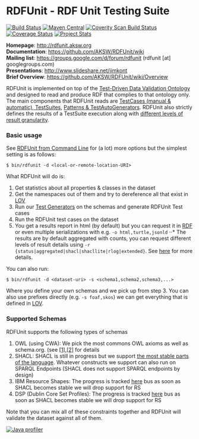 RDFUnit - RDF Unit Testing Suite
==========

[![Build Status](https://travis-ci.org/AKSW/RDFUnit.svg?branch=master)](https://travis-ci.org/AKSW/RDFUnit)
[![Maven Central](https://maven-badges.herokuapp.com/maven-central/org.aksw.rdfunit/rdfunit-parent/badge.svg)](https://maven-badges.herokuapp.com/maven-central/org.aksw.rdfunit/rdfunit-parent)
[![Coverity Scan Build Status](https://scan.coverity.com/projects/2650/badge.svg?flat=1)](https://scan.coverity.com/projects/2650)
[![Coverage Status](https://coveralls.io/repos/AKSW/RDFUnit/badge.svg?branch=master&service=github)](https://coveralls.io/github/AKSW/RDFUnit?branch=master)
[![Project Stats](https://www.openhub.net/p/RDFUnit/widgets/project_thin_badge.gif)](https://www.ohloh.net/p/RDFUnit)



**Homepage**: http://rdfunit.aksw.org <br/>
**Documentation**: https://github.com/AKSW/RDFUnit/wiki  <br/>
**Mailing list**: https://groups.google.com/d/forum/rdfunit (rdfunit [at] googlegroups.com)  <br/>
**Presentations**: http://www.slideshare.net/jimkont  <br/>
**Brief Overview**: https://github.com/AKSW/RDFUnit/wiki/Overview

RDFUnit is implemented on top of the [Test-Driven Data Validation Ontology](http://rdfunit.aksw.org/ns/core#) and designed to read and produce RDF that complies to that ontology only.
The main components that RDFUnit reads are 
[TestCases (manual & automatic), TestSuites](https://github.com/AKSW/RDFUnit/wiki/TestCases), 
[Patterns & TestAutoGenerators](https://github.com/AKSW/RDFUnit/wiki/Patterns-Generators). 
RDFUnit also strictly defines the results of a TestSuite execution along with [different levels of result granularity](https://github.com/AKSW/RDFUnit/wiki/Results).

### Basic usage

See [RDFUnit from Command Line](https://github.com/AKSW/RDFUnit/wiki/CLI) for (a lot) more options but the simplest setting is as follows:

```console
$ bin/rdfunit -d <local-or-remote-location-URI>
```

What RDFUnit will do is:

1. Get statistics about all properties & classes in the dataset
1. Get the namespaces out of them and try to dereference all that exist in [LOV](http://lov.okfn.org)
1. Run our [Test Generators](https://github.com/AKSW/RDFUnit/wiki/Patterns-Generators) on the schemas and generate RDFUnit Test cases
1. Run the RDFUnit test cases on the dataset
1. You get a results report in html (by default) but you can request it in [RDF](http://rdfunit.aksw.org/ns/core#) or even multiple serializations with e.g.  `-o html,turtle,jsonld`
⋅⋅* The results are by default aggregated with counts, you can request different levels of result details using `-r {status|aggregated|shacl|shacllite|rlog|extended}`. See [here](https://github.com/AKSW/RDFUnit/wiki/Results) for more details.

You can also run:
```console
$ bin/rdfunit -d <dataset-uri> -s <schema1,schema2,schema3,...>
```

Where you define your own schemas and we pick up from step 3. You can also use prefixes directly (e.g. `-s foaf,skos`) we can get everything that is defined in [LOV](http://lov.okfn.org).


### Supported Schemas

RDFUnit supports the following types of schemas

1. OWL (using CWA): We pick the most commons OWL axioms as well as schema.org. (see [[1]](https://github.com/AKSW/RDFUnit/labels/OWL),[[2]](https://github.com/AKSW/RDFUnit/issues/20) for details
1. SHACL: SHACL is still in progress but we support [the most stable parts of the language](https://github.com/AKSW/RDFUnit/labels/SHACL). Whatever constructs we support can also run on SPARQL Endpoints (SHACL does not support SPARQL endpoints by design)
1. IBM Resource Shapes: The progress is tracked [here](https://github.com/AKSW/RDFUnit/issues/23) bus as soon as SHACL becomes stable we will drop support for RS
1. DSP (Dublin Core Set Profiles): The progress is tracked [here](https://github.com/AKSW/RDFUnit/issues/22) bus as soon as SHACL becomes stable we will drop support for RS 

Note that you can mix all of these constraints together and RDFUnit will validate the dataset against all of them.

[![Java profiler](http://www.ej-technologies.com/images/product_banners/jprofiler_small.png)](http://www.ej-technologies.com/products/jprofiler/overview.html)
